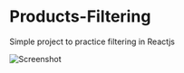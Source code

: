 # Products-Filtering
 Simple project to practice filtering in Reactjs


![Screenshot](https://github.com/arefrhnm1/Products-Filtering/assets/142392264/bf346c6a-81b4-4e01-b59f-86bf9aeee55c)
